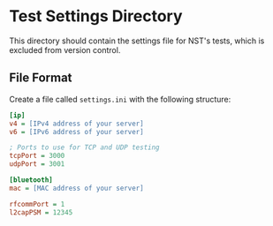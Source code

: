# Test Settings Directory

This directory should contain the settings file for NST's tests, which is excluded from version control.

## File Format

Create a file called `settings.ini` with the following structure:

```ini
[ip]
v4 = [IPv4 address of your server]
v6 = [IPv6 address of your server]

; Ports to use for TCP and UDP testing
tcpPort = 3000
udpPort = 3001

[bluetooth]
mac = [MAC address of your server]

rfcommPort = 1
l2capPSM = 12345
```
